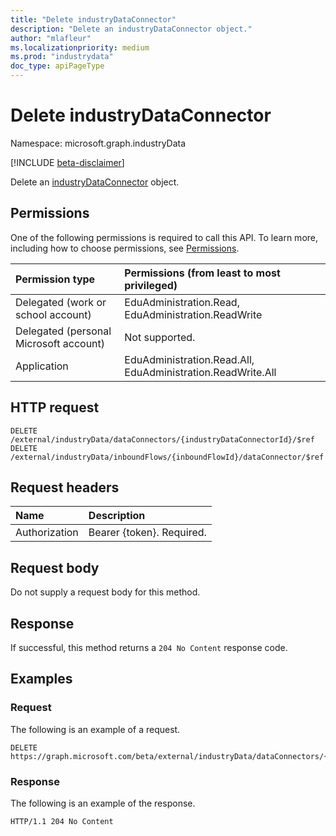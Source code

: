 ```yaml
---
title: "Delete industryDataConnector"
description: "Delete an industryDataConnector object."
author: "mlafleur"
ms.localizationpriority: medium
ms.prod: "industrydata"
doc_type: apiPageType
---
```


# Delete industryDataConnector

Namespace: microsoft.graph.industryData

[!INCLUDE [beta-disclaimer](../../includes/beta-disclaimer.md)]

Delete an [industryDataConnector](../resources/industrydata-industrydataconnector.md) object.

## Permissions

One of the following permissions is required to call this API. To learn more, including how to choose permissions, see [Permissions](/graph/permissions-reference).

| Permission type                        | Permissions (from least to most privileged)                 |
| :------------------------------------- | :---------------------------------------------------------- |
| Delegated (work or school account)     | EduAdministration.Read, EduAdministration.ReadWrite         |
| Delegated (personal Microsoft account) | Not supported.                                              |
| Application                            | EduAdministration.Read.All, EduAdministration.ReadWrite.All |

## HTTP request

<!-- {
  "blockType": "ignored"
}
-->

```http
DELETE /external/industryData/dataConnectors/{industryDataConnectorId}/$ref
DELETE /external/industryData/inboundFlows/{inboundFlowId}/dataConnector/$ref
```

## Request headers

| Name          | Description               |
| :------------ | :------------------------ |
| Authorization | Bearer {token}. Required. |

## Request body

Do not supply a request body for this method.

## Response

If successful, this method returns a `204 No Content` response code.

## Examples

### Request

The following is an example of a request.

<!-- {
  "blockType": "request",
  "name": "delete_industrydataconnector"
}
-->

```http
DELETE https://graph.microsoft.com/beta/external/industryData/dataConnectors/{industryDataConnectorId}
```

### Response

The following is an example of the response.

<!-- {
  "blockType": "response",
  "truncated": true
}
-->

```http
HTTP/1.1 204 No Content
```

